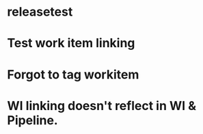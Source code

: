 # releasetest
# Test work item linking
# Forgot to tag workitem
# WI linking doesn't reflect in WI & Pipeline.
